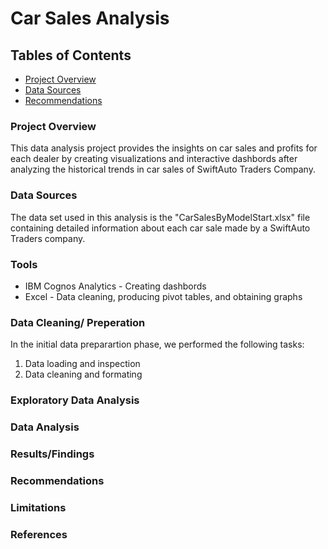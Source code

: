 # Car Sales Analysis

## Tables of Contents
- [Project Overview](Project-overview)
- [Data Sources](data-sources)
- [Recommendations](recommendation)
### Project Overview

This data analysis project provides the insights on car sales and profits for each dealer by creating visualizations and interactive dashbords after analyzing the historical trends in car sales of SwiftAuto Traders Company.

### Data Sources

The data set used in this analysis is the "CarSalesByModelStart.xlsx" file containing detailed information about each car sale made by a SwiftAuto Traders company.

### Tools

- IBM Cognos Analytics - Creating dashbords
- Excel - Data cleaning, producing pivot tables, and obtaining graphs

### Data Cleaning/ Preperation
In the initial data preparartion phase, we performed the following tasks:
1. Data loading and inspection
2. Data cleaning and formating 

### Exploratory Data Analysis


### Data Analysis

### Results/Findings

### Recommendations

### Limitations

### References 

